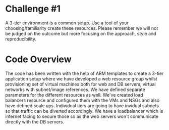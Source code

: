 # Challenge #1

A 3-tier environment is a common setup. Use a tool of your choosing/familiarity create these resources. Please remember we will not be judged on the outcome but more focusing on the approach, style and reproducibility.

# Code Overview

The code has been written with the help of ARM templates to create a 3-tier application setup where we have developed a web resource group whilst provisioning set of virtual machines both for web and DB servers, virtual networks with subnet/image references.
We have defined separate parameters for the different resources as well.
We've created load balancers resource and configured them with the VMs and NSGs and also have defined scale ups.
Individual tiers are going to have invidual subnets so that traffic can be diverted accordingly.
We have a loadbalancer which is internet facing to secure those so as the web servers won't communicate directly with the DB servers.

